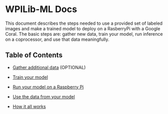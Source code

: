 # WPILib-ML Docs

This document describes the steps needed to use a provided set of labeled images and make a trained model to deploy on a RasberryPi with a Google Coral. The basic steps are: gather new data, train your model, run inference on a coprocessor, and use that data meaningfully.

## Table of Contents

- [Gather additional data](docs/gather.md) (OPTIONAL)

- [Train your model](docs/training.md)

- [Run your model on a Raspberry Pi](docs/inference.md)

- [Use the data from your model](docs/using-data.md)

- [How it all works](docs/how.md)